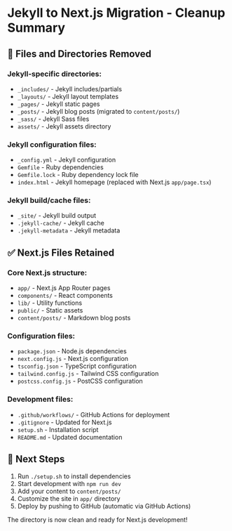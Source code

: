 # Jekyll to Next.js Migration - Cleanup Summary

## 🧹 Files and Directories Removed

### Jekyll-specific directories:

- `_includes/` - Jekyll includes/partials
- `_layouts/` - Jekyll layout templates  
- `_pages/` - Jekyll static pages
- `_posts/` - Jekyll blog posts (migrated to `content/posts/`)
- `_sass/` - Jekyll Sass files
- `assets/` - Jekyll assets directory

### Jekyll configuration files:

- `_config.yml` - Jekyll configuration
- `Gemfile` - Ruby dependencies
- `Gemfile.lock` - Ruby dependency lock file
- `index.html` - Jekyll homepage (replaced with Next.js `app/page.tsx`)

### Jekyll build/cache files:

- `_site/` - Jekyll build output
- `.jekyll-cache/` - Jekyll cache
- `.jekyll-metadata` - Jekyll metadata

## ✅ Next.js Files Retained

### Core Next.js structure:

- `app/` - Next.js App Router pages
- `components/` - React components
- `lib/` - Utility functions
- `public/` - Static assets
- `content/posts/` - Markdown blog posts

### Configuration files:

- `package.json` - Node.js dependencies
- `next.config.js` - Next.js configuration
- `tsconfig.json` - TypeScript configuration
- `tailwind.config.js` - Tailwind CSS configuration
- `postcss.config.js` - PostCSS configuration

### Development files:

- `.github/workflows/` - GitHub Actions for deployment
- `.gitignore` - Updated for Next.js
- `setup.sh` - Installation script
- `README.md` - Updated documentation

## 🚀 Next Steps

1. Run `./setup.sh` to install dependencies
2. Start development with `npm run dev`
3. Add your content to `content/posts/`
4. Customize the site in `app/` directory
5. Deploy by pushing to GitHub (automatic via GitHub Actions)

The directory is now clean and ready for Next.js development!
